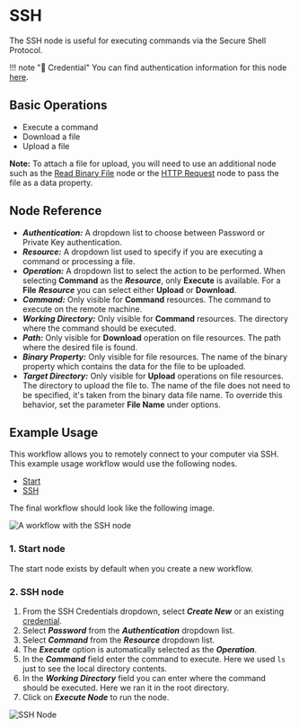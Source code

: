 # SSH

The SSH node is useful for executing commands via the Secure Shell Protocol.

!!! note "🔑 Credential"
    You can find authentication information for this node [here](/integrations/credentials/ssh/).


## Basic Operations

- Execute a command
- Download a file
- Upload a file

**Note:** To attach a file for upload, you will need to use an additional node such as the [Read Binary File](/integrations/core-nodes/n8n-nodes-base.readBinaryFile/) node or the [HTTP Request](/integrations/core-nodes/n8n-nodes-base.httpRequest/) node to pass the file as a data property.

## Node Reference

- ***Authentication:*** A dropdown list to choose between Password or Private Key authentication.
- ***Resource:*** A dropdown list used to specify if you are executing a command or processing a file.
- ***Operation:*** A dropdown list to select the action to be performed. When selecting **Command** as the ***Resource***, only **Execute** is available. For a **File** ***Resource*** you can select either **Upload** or **Download**.
- ***Command:*** Only visible for **Command** resources. The command to execute on the remote machine.
- ***Working Directory:*** Only visible for **Command** resources. The directory where the command should be executed.
- ***Path:*** Only visible for **Download** operation on file resources. The path where the desired file is found.
- ***Binary Property:*** Only visible for file resources. The name of the binary property which contains the data for the file to be uploaded.
- ***Target Directory:*** Only visible for **Upload** operations on file resources. The directory to upload the file to. The name of the file does not need to be specified, it's taken from the binary data file name. To override this behavior, set the parameter **File Name** under options.


## Example Usage

This workflow allows you to remotely connect to your computer via SSH. This example usage workflow would use the following nodes.
- [Start](/integrations/core-nodes/n8n-nodes-base.start/)
- [SSH]()

The final workflow should look like the following image.

![A workflow with the SSH node](/_images/integrations/core-nodes/ssh/workflow.png)

### 1. Start node

The start node exists by default when you create a new workflow.

### 2. SSH node

1. From the SSH Credentials dropdown, select ***Create New*** or an existing [credential](/integrations/credentials/ssh/).
2. Select ***Password*** from the ***Authentication*** dropdown list.
3. Select ***Command*** from the ***Resource*** dropdown list.
4. The ***Execute*** option is automatically selected as the ***Operation***.
5. In the ***Command*** field enter the command to execute. Here we used `ls` just to see the local directory contents.
6. In the ***Working Directory*** field you can enter where the command should be executed. Here we ran it in the root directory.
7. Click on ***Execute Node*** to run the node.

![SSH Node](/_images/integrations/core-nodes/ssh/ssh_node.png)
